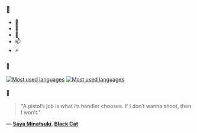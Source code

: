### 👋

- 🔭
- 🌱
- 💬
- 📫
- ⚡

#### 🧏

[![Most used languages](https://github-readme-stats-aynah.vercel.app/api/top-langs/?username=aynh&theme=solarized-dark&langs_count=6&layout=compact&hide_title=true)](https://github.com/anuraghazra/github-readme-stats#gh-dark-mode-only)
[![Most used languages](https://github-readme-stats-aynah.vercel.app/api/top-langs/?username=aynh&theme=solarized-light&langs_count=6&layout=compact&hide_title=true)](https://github.com/anuraghazra/github-readme-stats#gh-light-mode-only)

#### 💬

> "A pistol’s job is what its handler chooses. If I don’t wanna shoot, then I won’t."

&mdash; [**Saya Minatsuki**](https://myanimelist.net/character.php?q=Saya%20Minatsuki&cat=character), [**Black Cat**](https://myanimelist.net/search/all?q=Black%20Cat&cat=all)
